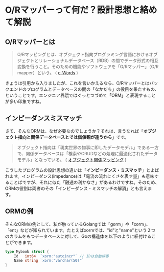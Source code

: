 # O/Rマッパーって何だ？設計思想と絡めて解説

## O/Rマッパーとは

> O/Rマッピングとは、オブジェクト指向プログラミング言語におけるオブジェクトとリレーショナルデータベース（RDB）の間でデータ形式の相互変換を行うこと。そのための機能やソフトウェアを「O/Rマッパー」（O/R mapper）という。
( [e-Words](https://e-words.jp/w/O-R%E3%83%9E%E3%83%83%E3%83%94%E3%83%B3%E3%82%B0.html) )

きょうは引用から入りましたが、これを言いかえるなら、O/Rマッパーとはバックエンドのプログラムとデータベースの間の「なかだち」の役目を果たすもの、ということです。エンジニア界隈ではぐっとつづめて「ORM」と表現することが多い印象ですね。

## インピーダンスミスマッチ

さて、そんなORMは、なぜ必要なのでしょうか？それは、言うなれば「**オブジェクト指向と関係データベースとでは価値観が違うから**」です。

> オブジェクト指向は「現実世界の物事に即したデータモデル」である一方で、関係データベースは「検索やCRUDなどの処理に最適化されたデータモデル」となっている。
( [オブジェクト関係マッピング](https://qiita.com/yk-nakamura/items/acd071f16cda844579b9) )

こうしたプログラムの設計思想の違いは「**インピーダンス・ミスマッチ**」とよばれます。インピーダンス(impedance)は「電流の流れにくさを表す量」も意味することばですが、それに似た「融通の利かなさ」があるわけですね。そのため、ORMの役割は両者のその「インピーダンス・ミスマッチの解消」とも言えます。

## ORMの例

そんなORMの例として、私が触っているGolangでは「gorm」や「xorm」、「ent」などが知られています。たとえばxormでは、"id"と"name"という２つのカラムをもつデータベースに対して、Goの構造体を以下のように紐付けることができます。

```go
type Mybook struct {
	Id   int64  `xorm:"autoincr"` // IDは自動採番
	Name string `xorm:"varchar(50)"`
}
```
